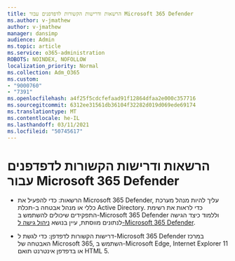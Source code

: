 ```yaml
---
title: הרשאות ודרישות הקשורות לדפדפנים עבור Microsoft 365 Defender
ms.author: v-jmathew
author: v-jmathew
manager: dansimp
audience: Admin
ms.topic: article
ms.service: o365-administration
ROBOTS: NOINDEX, NOFOLLOW
localization_priority: Normal
ms.collection: Adm_O365
ms.custom:
- "9000760"
- "7391"
ms.openlocfilehash: a4f25f5cdcfefaad91f12864dfaa2e000c357716
ms.sourcegitcommit: 6312ee31561db36104f32282d019d069ede69174
ms.translationtype: MT
ms.contentlocale: he-IL
ms.lasthandoff: 03/11/2021
ms.locfileid: "50745617"
---
```

# <a name="permissions-and-browser-related-requirements-for-microsoft-365-defender"></a>הרשאות ודרישות הקשורות לדפדפנים עבור Microsoft 365 Defender

- הרשאות: כדי להפעיל את Microsoft 365 Defender, עליך להיות מנהל מערכת כללי או מנהל אבטחה ב-תכלת Active Directory. כדי לראות את רשימת התפקידים שיכולים להשתמש ב-Microsoft 365 Defender וללמוד כיצד הגישה לנתונים מווסתת, עיין בנושא [ניהול גישה ל-Microsoft 365 Defender](https://go.microsoft.com/fwlink/?linkid=2143626).

- דרישות הקשורות לדפדפן: כדי לגשת ל-Microsoft 365 Defender במרכז האבטחה של Microsoft 365, השתמש ב-Microsoft Edge, Internet Explorer 11 או בדפדפן אינטרנט תואם HTML 5.
